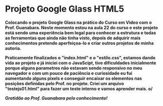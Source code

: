 # Projeto Google Glass HTML5

<p><b>Colocando o projeto Google Glass na prático do Curso em Video com o Prof. Guanabara. Neste momento estou na aula 22 do curso e este projeto está sendo uma experiência bem legal para conhecer a estrutura e todas as ferramentas que ainda não tinha visto, depois de adquirir mais conhecimentos pretendo aperfeiçoa-lo e criar outros projetos de minha autoria.</b></p>

<p><b>Praticamente finalizados o "index.html" e o "estilo.css", estamos dando vida ao projeto e já iniciei com o JavaScipt, tive dificuldades inicialmente porque alguns parametros não estavam sendo responsivo no meu navegador e com um pouco de paciência e curiosidade eu fui aumentando alguns pixels e conseguir encaixar os elementos nas posições definidas pelo Prof. no projeto. Criei um arquivo "testejs01.html" para fazer um teste interno e vamos aprender mais. o/<b></p>

<b><i>Gratidão ao Prof. Guanabara pelo conhecimento!</i></b> 
